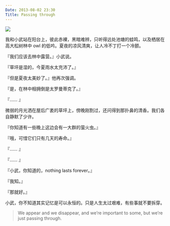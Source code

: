 ```yaml
---
Date: 2013-08-02 23:30
Title: Passing through
---
```


![](https://dl.dropboxusercontent.com/u/914090/images/2013-08-02-passing-through.jpg) 

我和小武站在阳台上，彼此赤裸，黑暗难辨，只听得远处池塘的蛙鸣，以及栖居在高大松树林中 owl 的低吟。夏夜的凉风清爽，让人冷不丁打一个冷颤。

『我们应该去林中露营。』小武说。

『草坪是湿的，今夏雨水太充沛了。』

『但是夏夜太美妙了。』他再次强调。

『是，在林中相拥倒是太罗曼蒂克了。』

『…… 』

微弱的月光洒在屋后广袤的草坪上，傍晚刚割过，还问得到那扑鼻的清香。我们各自静默了少许。

『你知道有一些晚上这边会有一大群的萤火虫。』

『哦，可惜它们只有几天的寿命。』

『…… 』

『…… 』

『小武，你知道的，nothing lasts forever。』

『我知。』

『那就好。』

小武，你不知道其实记忆是可以永恒的。只是人生太过艰难，有些事就不要拆穿。

> We appear and we disappear, and we’re important to some, but we’re just passing through. 